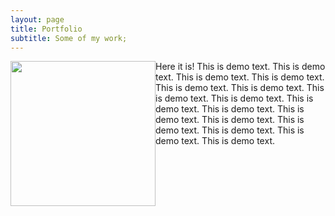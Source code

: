 ```yaml
---
layout: page
title: Portfolio
subtitle: Some of my work;
---
```


Here it is!
<img src="https://i.scdn.co/image/ab67616d00001e02ef357e65066c28c8329d52ce" style="float:left" width="232" height="232" />
This is demo text. This is demo text.
This is demo text. This is demo text.
This is demo text. This is demo text.
This is demo text. This is demo text.
This is demo text. This is demo text.
This is demo text. This is demo text.
This is demo text. This is demo text.
This is demo text. This is demo text.